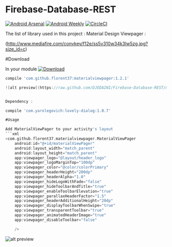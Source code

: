Firebase-Database-REST
=======

[![Android Arsenal](https://img.shields.io/badge/Android%20Arsenal-MaterialViewPager-brightgreen.svg?style=flat)](http://android-arsenal.com/details/1/1731)
[![Android Weekly](https://img.shields.io/badge/android--weekly-151-blue.svg)](http://androidweekly.net/issues/issue-151)
[![CircleCI](https://circleci.com/gh/florent37/MaterialViewPager.svg?style=svg)](https://circleci.com/gh/florent37/MaterialViewPager)

The list of library used in this project : 
Material Design Viewpager :

(http://www.mediafire.com/convkey/f12e/ss5v310w34k3lw5zg.jpg?size_id=c)

#Download

In your module [![Download](https://api.bintray.com/packages/florent37/maven/MaterialViewPager/images/download.svg)](https://bintray.com/florent37/maven/MaterialViewPager/_latestVersion)
```groovy
compile 'com.github.florent37:materialviewpager:1.2.1'

![alt preview](https://raw.github.com/DJEDAINI/Firebase-Database-REST/master/screenshots/Screenshot_2017-05-05-17-54-06[1].png)


Dependency :

compile 'com.yarolegovich:lovely-dialog:1.0.7'

#Usage

Add MaterialViewPager to your activity's layout
```xml
<com.github.florent37.materialviewpager.MaterialViewPager
    android:id="@+id/materialViewPager"
    android:layout_width="match_parent"
    android:layout_height="match_parent"
    app:viewpager_logo="@layout/header_logo"
    app:viewpager_logoMarginTop="100dp"
    app:viewpager_color="@color/colorPrimary"
    app:viewpager_headerHeight="200dp"
    app:viewpager_headerAlpha="1.0"
    app:viewpager_hideLogoWithFade="false"
    app:viewpager_hideToolbarAndTitle="true"
    app:viewpager_enableToolbarElevation="true"
    app:viewpager_parallaxHeaderFactor="1.5"
    app:viewpager_headerAdditionalHeight="20dp"
    app:viewpager_displayToolbarWhenSwipe="true"
    app:viewpager_transparentToolbar="true"
    app:viewpager_animatedHeaderImage="true"
    app:viewpager_disableToolbar="false"

    />
```
![alt preview](https://raw.github.com/florent37/MaterialViewPager/master/screenshots/preview_small.png)
